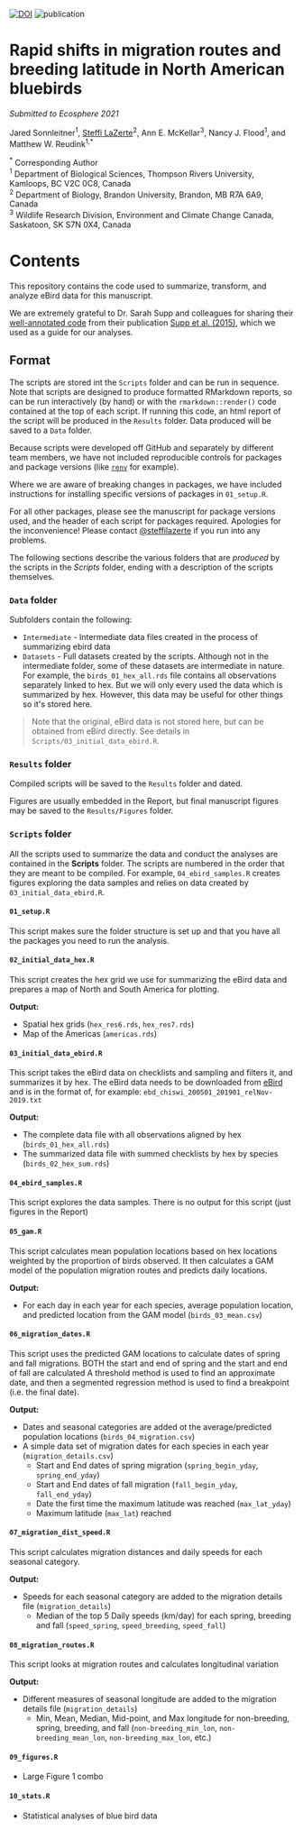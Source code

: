 [![DOI](https://zenodo.org/badge/512893660.svg)](https://zenodo.org/badge/latestdoi/512893660)
![publication](https://img.shields.io/badge/status-in%20review-orange)

# Rapid shifts in migration routes and breeding latitude in North American bluebirds

*Submitted to Ecosphere 2021*

Jared Sonnleitner<sup>1</sup>, [Steffi LaZerte](https://steffilazerte.ca)<sup>2</sup>, Ann E. McKellar<sup>3</sup>, Nancy J. Flood<sup>1</sup>, and Matthew W. Reudink<sup>1,*</sup>

<sup>*</sup> Corresponding Author  
<sup>1</sup> Department of Biological Sciences, Thompson Rivers University, Kamloops, BC V2C 0C8, Canada  
<sup>2</sup> Department of Biology, Brandon University, Brandon, MB R7A 6A9, Canada  
<sup>3</sup> Wildlife Research Division, Environment and Climate Change Canada, Saskatoon, SK S7N 0X4, Canada  


# Contents

This repository contains the code used to summarize, transform, and analyze 
eBird data for this manuscript. 

We are extremely grateful to Dr. Sarah Supp and colleagues for sharing their [well-annotated code](https://github.com/sarahsupp/hb-migration) from their publication [Supp et al. (2015)](https://esajournals.onlinelibrary.wiley.com/doi/full/10.1890/ES15-00239.1), 
which we used as a guide for our analyses.


## Format

The scripts are stored int the `Scripts` folder and can be run in sequence. 
Note that scripts are designed to produce formatted
RMarkdown reports, so can be run interactively (by hand) or with the `rmarkdown::render()` 
code contained at the top of each script. If running this code, an html report
of the script will be produced in the `Results` folder. 
Data produced will be saved to a `Data` folder. 

Because scripts were developed off GitHub and separately by different team members, 
we have not included reproducible controls for packages and package versions
(like [`renv`](https://rstudio.github.io/renv) for example). 

Where we are aware of breaking changes in packages, we have included instructions for installing
specific versions of packages in `01_setup.R`.

For all other packages, please see the manuscript for package versions used, 
and the header of each script for packages required. Apologies for the inconvenience! 
Please contact [@steffilazerte](https://github.com/steffilazerte)
if you run into any problems.

The following sections describe the various folders that are *produced* by the
scripts in the *Scripts* folder, ending with a description of the scripts 
themselves.


### `Data` folder

Subfolders contain the following:

- `Intermediate` - Intermediate data files created in the process of summarizing
ebird data
- `Datasets` - Full datasets created by the scripts. Although not in the
intermediate folder, some of these datasets are intermediate in nature. For
example, the `birds_01_hex_all.rds` file contains all observations separately
linked to hex. But we will only every used the data which is summarized by hex. 
However, this data may be useful for other things so it's stored here.

> Note that the original, eBird data is not stored here, but can be obtained from
> eBird directly. See details in `Scripts/03_initial_data_ebird.R`.

### `Results` folder

Compiled scripts will be saved to the `Results` folder and dated.

Figures are usually embedded in the Report, but final manuscript figures may be
saved to the `Results/Figures` folder.

### `Scripts` folder

All the scripts used to summarize the data and conduct the analyses are
contained in the **Scripts** folder. The scripts are numbered in the order that
they are meant to be compiled. For example, `04_ebird_samples.R` creates figures
exploring the data samples and relies on data created by
`03_initial_data_ebird.R`.

#### `01_setup.R`
This script makes sure the folder structure is set up and that you have all the packages you need to run the analysis.

#### `02_initial_data_hex.R`
This script creates the hex grid we use for summarizing the eBird data and
prepares a map of North and South America for plotting.

**Output:**

- Spatial hex grids (`hex_res6.rds`, `hex_res7.rds`)
- Map of the Americas (`americas.rds`)

#### `03_initial_data_ebird.R`
This script takes the eBird data on checklists and sampling and filters it, and
summarizes it by hex. The eBird data needs to be downloaded from [eBird](https://ebird.org) and is in
the format of, for example: `ebd_chiswi_200501_201901_relNov-2019.txt`

**Output:**

- The complete data file with all observations aligned by hex (`birds_01_hex_all.rds`)
- The summarized data file with summed checklists by hex by species (`birds_02_hex_sum.rds`)

#### `04_ebird_samples.R`
This script explores the data samples. There is no output for this script (just figures in the Report)

#### `05_gam.R`
This script calculates mean population locations based on hex locations weighted by the proportion of birds observed. 
It then calculates a GAM model of the population migration routes and predicts daily locations. 

**Output:**

- For each day in each year for each species, average population location, and predicted location from the GAM model (`birds_03_mean.csv`)

#### `06_migration_dates.R`
This script uses the predicted GAM locations to calculate dates of spring and fall migrations.
BOTH the start and end of spring and the start and end of fall are calculated 
A threshold method is used to find an approximate date, and then a segmented 
regression method is used to find a breakpoint (i.e. the final date).

**Output:**

- Dates and seasonal categories are added ot the average/predicted population locations 
  (`birds_04_migration.csv`)
- A simple data set of migration dates for each species in each year 
  (`migration_details.csv`)
    - Start and End dates of spring migration (`spring_begin_yday`, `spring_end_yday`)
    - Start and End dates of fall migration (`fall_begin_yday`, `fall_end_yday`)
    - Date the first time the maximum latitude was reached (`max_lat_yday`)
    - Maximum latitude (`max_lat`) reached

#### `07_migration_dist_speed.R`
This script calculates migration distances and daily speeds for each seasonal category. 

**Output:**

- Speeds for each seasonal category are added to the migration details file
  (`migration_details`)
  - Median of the top 5 Daily speeds (km/day) for each spring, breeding and fall
    (`speed_spring`, `speed_breeding`, `speed_fall`)

#### `08_migration_routes.R`
This script looks at migration routes and calculates longitudinal variation

**Output:**

- Different measures of seasonal longitude are added to the migration details file
  (`migration_details`)
  - Min, Mean, Median, Mid-point, and Max longitude for non-breeding, spring, 
  breeding, and fall 
   (`non-breeding_min_lon`, `non-breeding_mean_lon`, `non-breeding_max_lon`, etc.)

#### `09_figures.R`
- Large Figure 1 combo

#### `10_stats.R`
- Statistical analyses of blue bird data
